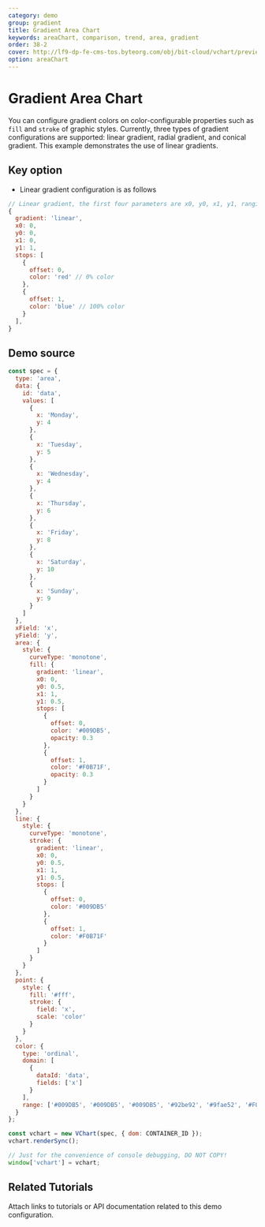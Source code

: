 ```yaml
---
category: demo
group: gradient
title: Gradient Area Chart
keywords: areaChart, comparison, trend, area, gradient
order: 38-2
cover: http://lf9-dp-fe-cms-tos.byteorg.com/obj/bit-cloud/vchart/preview/gradient/area.png
option: areaChart
---
```


# Gradient Area Chart

You can configure gradient colors on color-configurable properties such as `fill` and `stroke` of graphic styles. Currently, three types of gradient configurations are supported: linear gradient, radial gradient, and conical gradient. This example demonstrates the use of linear gradients.

## Key option

- Linear gradient configuration is as follows

```javascript livedemo
// Linear gradient, the first four parameters are x0, y0, x1, y1, ranging from 0 - 1, which is equivalent to the percentage in the graphics bounding box
{
  gradient: 'linear',
  x0: 0,
  y0: 0,
  x1: 0,
  y1: 1,
  stops: [
    {
      offset: 0,
      color: 'red' // 0% color
    },
    {
      offset: 1,
      color: 'blue' // 100% color
    }
  ],
}
```

## Demo source

```javascript livedemo
const spec = {
  type: 'area',
  data: {
    id: 'data',
    values: [
      {
        x: 'Monday',
        y: 4
      },
      {
        x: 'Tuesday',
        y: 5
      },
      {
        x: 'Wednesday',
        y: 4
      },
      {
        x: 'Thursday',
        y: 6
      },
      {
        x: 'Friday',
        y: 8
      },
      {
        x: 'Saturday',
        y: 10
      },
      {
        x: 'Sunday',
        y: 9
      }
    ]
  },
  xField: 'x',
  yField: 'y',
  area: {
    style: {
      curveType: 'monotone',
      fill: {
        gradient: 'linear',
        x0: 0,
        y0: 0.5,
        x1: 1,
        y1: 0.5,
        stops: [
          {
            offset: 0,
            color: '#009DB5',
            opacity: 0.3
          },
          {
            offset: 1,
            color: '#F0B71F',
            opacity: 0.3
          }
        ]
      }
    }
  },
  line: {
    style: {
      curveType: 'monotone',
      stroke: {
        gradient: 'linear',
        x0: 0,
        y0: 0.5,
        x1: 1,
        y1: 0.5,
        stops: [
          {
            offset: 0,
            color: '#009DB5'
          },
          {
            offset: 1,
            color: '#F0B71F'
          }
        ]
      }
    }
  },
  point: {
    style: {
      fill: '#fff',
      stroke: {
        field: 'x',
        scale: 'color'
      }
    }
  },
  color: {
    type: 'ordinal',
    domain: [
      {
        dataId: 'data',
        fields: ['x']
      }
    ],
    range: ['#009DB5', '#009DB5', '#009DB5', '#92be92', '#9fae52', '#F0B71F', '#F0B71F']
  }
};

const vchart = new VChart(spec, { dom: CONTAINER_ID });
vchart.renderSync();

// Just for the convenience of console debugging, DO NOT COPY!
window['vchart'] = vchart;
```

## Related Tutorials

Attach links to tutorials or API documentation related to this demo configuration.
